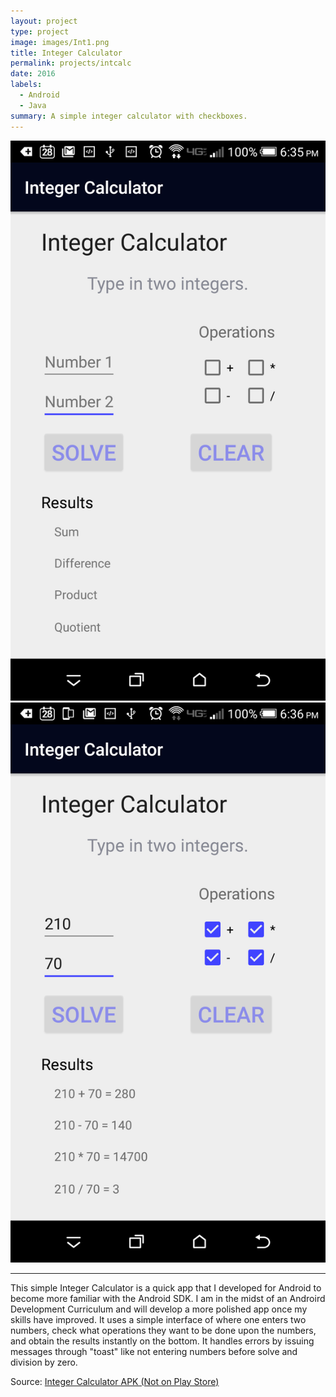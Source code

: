 ```yaml
---
layout: project
type: project
image: images/Int1.png
title: Integer Calculator
permalink: projects/intcalc
date: 2016
labels:
  - Android
  - Java
summary: A simple integer calculator with checkboxes.
---
```


<img class="ui medium left floated rounded image" src="../images/Int3.png">
<img class="ui medium right floated rounded image" src="../images/Int2.png">
<hr>
This simple Integer Calculator is a quick app that I developed for Android to become more familiar with the Android SDK. I am in the midst of an Androird Development Curriculum and will develop a more polished app once my skills have improved. It uses a simple interface of where one enters two numbers, check what operations they want to be done upon the numbers, and obtain the results instantly on the bottom. It handles errors by issuing messages through "toast" like not entering numbers before solve and division by zero. 




Source: <a href=""><i class="large github icon "></i>Integer Calculator APK (Not on Play Store)</a>

